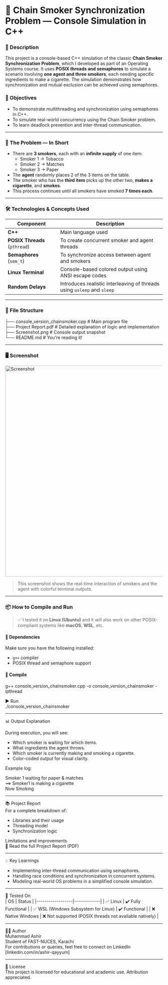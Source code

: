 # 🚬 Chain Smoker Synchronization Problem — Console Simulation in C++

### 📌 Description
This project is a console-based C++ simulation of the classic **Chain Smoker Synchronization Problem**, which I developed as part of an Operating Systems course. It uses **POSIX threads and semaphores** to simulate a scenario involving **one agent and three smokers**, each needing specific ingredients to make a cigarette. The simulation demonstrates how synchronization and mutual exclusion can be achieved using semaphores.

### 🎯 Objectives
- To demonstrate multithreading and synchronization using semaphores in C++.
- To simulate real-world concurrency using the Chain Smoker problem.
- To learn deadlock prevention and inter-thread communication.

---

### 🧠 The Problem — In Short

- There are **3 smokers**, each with an **infinite supply** of one item:
  - Smoker 1 → Tobacco
  - Smoker 2 → Matches
  - Smoker 3 → Paper
- The **agent** randomly places 2 of the 3 items on the table.
- The smoker who has the **third item** picks up the other two, **makes a cigarette**, and **smokes**.
- This process continues until all smokers have smoked **7 times each**.

---

### 🛠 Technologies & Concepts Used

| Component        | Description |
|------------------|-------------|
| **C++**           | Main language used |
| **POSIX Threads** (`pthread`) | To create concurrent smoker and agent threads |
| **Semaphores** (`sem_t`) | To synchronize access between agent and smokers |
| **Linux Terminal** | Console-based colored output using ANSI escape codes |
| **Random Delays** | Introduces realistic interleaving of threads using `usleep` and `sleep` |

---

### 📁 File Structure

├── console_version_chainsmoker.cpp        # Main program file<br>
├── Project Report.pdf                     # Detailed explanation of logic and implementation<br>
├── Screenshot.png                         # Console output snapshot<br>
└── README.md                              # You're reading it!

---

### 🖥️ Screenshot

<img width="1366" height="672" alt="Screenshot" src="https://github.com/user-attachments/assets/694eff71-c8bc-42e6-9e0d-408b0e203ac3" />

> This screenshot shows the real-time interaction of smokers and the agent with colorful terminal outputs.

---

### 📦 How to Compile and Run

> ✅ I tested it on **Linux (Ubuntu)** and it will also work on other POSIX-compliant systems like **macOS**, **WSL**, etc.

#### 🔧 Dependencies
Make sure you have the following installed:
- `g++` compiler
- POSIX thread and semaphore support

#### 🚀 Compile
g++ console_version_chainsmoker.cpp -o console_version_chainsmoker -lpthread

▶️ Run<br>./console_version_chainsmoker

---

📊 Output Explanation

During execution, you will see:

- Which smoker is waiting for which items.
- What ingredients the agent throws.
- Which smoker is currently making and smoking a cigarette.
- Color-coded output for visual clarity.

Example log:

Smoker 1 waiting for paper & matches<br>==> Smoker1 is making a cigarette<br>Now Smoking

---

📚 Project Report<br>For a complete breakdown of:

- Libraries and their usage
- Threading model
- Synchronization logic

Limitations and improvements<br>📄 Read the full Project Report (PDF)

---

💡 Key Learnings

- Implementing inter-thread communication using semaphores.
- Handling race conditions and synchronization in concurrent systems.
- Modeling real-world OS problems in a simplified console simulation.

---

🧪 Tested On<br>
| OS        | Status |
|------------------|-------------|
| ✅ Linux           | ✔️ Fully Functional |
| ✅ WSL (Windows Subsystem for Linux) | ✔️ Functional |
| ❌ Native Windows | ❌ Not supported (POSIX threads not available natively) |

---

🙋‍♂️ Author<br>Muhammad Ashir<br>Student of FAST-NUCES, Karachi<br>For contributions or queries, feel free to connect on LinkedIn [linkedin.com/in/ashir-qayyum]

---

📜 License<br>This project is licensed for educational and academic use. Attribution appreciated.
